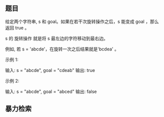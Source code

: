 ## 题目
给定两个字符串, s 和 goal。如果在若干次旋转操作之后，s 能变成 goal ，那么返回 true 。

s 的 旋转操作 就是将 s 最左边的字符移动到最右边。 

例如, 若 s = 'abcde'，在旋转一次之后结果就是'bcdea' 。

示例 1:

输入: s = "abcde", goal = "cdeab"
输出: true

示例 2:

输入: s = "abcde", goal = "abced"
输出: false


## 暴力检索

